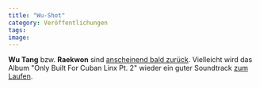 ```yaml
---
title: "Wu-Shot"
category: Veröffentlichungen
tags: 
image: 
---
```


**Wu Tang** bzw. **Raekwon** sind [anscheinend bald zurück](http://www.unkut.com/2009/02/will-ob4cl2-win/). Vielleicht wird das Album "Only Built For Cuban Linx Pt. 2" wieder ein guter Soundtrack [zum Laufen](http://www.misantropolis.de/2008/12/run/).